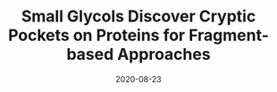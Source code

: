 ---
title: "Small Glycols Discover Cryptic Pockets on Proteins for Fragment-based Approaches"
date: '2020-08-23'
authors: "Bansia H, Mahanta P, Yennawar NH, Ramakumar S"
reviewers: "Díaz RE, Fraser JS"

peer-review:
- disqus: 2desofk
  biorxiv: 605121v2

article:
- pdf: https://pubs.acs.org/doi/10.1021/acs.jcim.0c01126
  pmid: 33570386
---